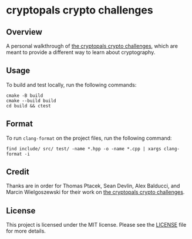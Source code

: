 # cryptopals crypto challenges

## Overview

A personal walkthrough of [the cryptopals crypto challenges](https://cryptopals.com/), which are meant to provide a different way to learn about cryptography. 

## Usage

To build and test locally, run the following commands:
```
cmake -B build
cmake --build build
cd build && ctest
```

## Format

To run `clang-format` on the project files, run the following command:
```
find include/ src/ test/ -name *.hpp -o -name *.cpp | xargs clang-format -i
```

## Credit

Thanks are in order for Thomas Ptacek, Sean Devlin, Alex Balducci, and Marcin Wielgoszewski for their work on [the cryptopals crypto challenges](https://cryptopals.com/).

## License

This project is licensed under the MIT license. Please see the [LICENSE](LICENSE) file for more details.
